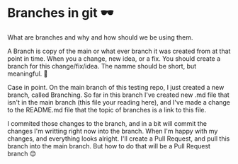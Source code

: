 # Branches in git 🕶️
What are branches and why and how should we be using them.

A Branch is copy of the main or what ever branch it was created from at that point in time. When you a change, new idea, or a fix.  You should create a branch for this change/fix/idea.  The namme should be short, but meaningful. 🤔

Case in point.  On the main branch of this testing repo, I just created a new branch, called Branching.  So far in this branch I've created new .md file that isn't in the main branch (this file your reading here), and I've made a change to the README.md file that the topic of branches is a link to this file.

I commited those changes to the branch, and in a bit will commit the changes I'm writting right now into the branch.  When I'm happy with my changes, and everything looks alright.  I'll create a Pull Request, and pull this branch into the main branch.  But how to do that will be a Pull Request branch 😊